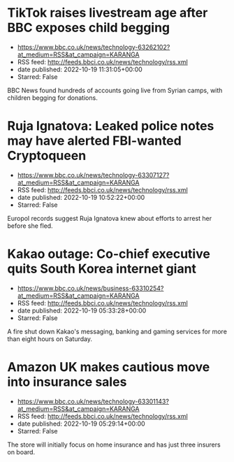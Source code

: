 # TikTok raises livestream age after BBC exposes child begging
 - https://www.bbc.co.uk/news/technology-63262102?at_medium=RSS&at_campaign=KARANGA
 - RSS feed: http://feeds.bbci.co.uk/news/technology/rss.xml
 - date published: 2022-10-19 11:31:05+00:00
 - Starred: False

BBC News found hundreds of accounts going live from Syrian camps, with children begging for donations.

# Ruja Ignatova: Leaked police notes may have alerted FBI-wanted Cryptoqueen
 - https://www.bbc.co.uk/news/technology-63307127?at_medium=RSS&at_campaign=KARANGA
 - RSS feed: http://feeds.bbci.co.uk/news/technology/rss.xml
 - date published: 2022-10-19 10:52:22+00:00
 - Starred: False

Europol records suggest Ruja Ignatova knew about efforts to arrest her before she fled.

# Kakao outage: Co-chief executive quits South Korea internet giant
 - https://www.bbc.co.uk/news/business-63310254?at_medium=RSS&at_campaign=KARANGA
 - RSS feed: http://feeds.bbci.co.uk/news/technology/rss.xml
 - date published: 2022-10-19 05:33:28+00:00
 - Starred: False

A fire shut down Kakao's messaging, banking and gaming services for more than eight hours on Saturday.

# Amazon UK makes cautious move into insurance sales
 - https://www.bbc.co.uk/news/technology-63301143?at_medium=RSS&at_campaign=KARANGA
 - RSS feed: http://feeds.bbci.co.uk/news/technology/rss.xml
 - date published: 2022-10-19 05:29:14+00:00
 - Starred: False

The store will initially focus on home insurance and has just three insurers on board.
